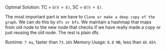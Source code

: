 Optimal Solution: TC = `O(V + E)`, SC = `O(V + E)`.

The most important part is we have to `Clone or make a deep copy of the graph`.
We can do this by `dfs or bfs`. We maintain a hashmap that maps from old node to the new node that checks if we have really made a copy or just reusing the old node. The rest is plain dfs.

Runtime: `7 ms`, faster than `73.16%`
Memory Usage: `8.8 MB`, less than `45.65%`